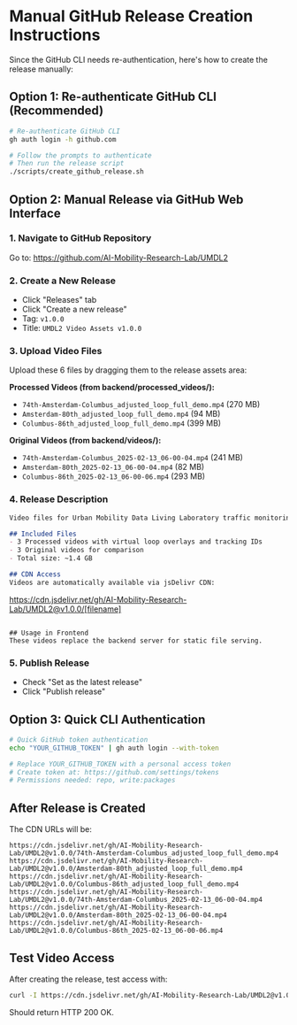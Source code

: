 # Manual GitHub Release Creation Instructions

Since the GitHub CLI needs re-authentication, here's how to create the release manually:

## Option 1: Re-authenticate GitHub CLI (Recommended)

```bash
# Re-authenticate GitHub CLI
gh auth login -h github.com

# Follow the prompts to authenticate
# Then run the release script
./scripts/create_github_release.sh
```

## Option 2: Manual Release via GitHub Web Interface

### 1. Navigate to GitHub Repository
Go to: https://github.com/AI-Mobility-Research-Lab/UMDL2

### 2. Create a New Release
- Click "Releases" tab
- Click "Create a new release"
- Tag: `v1.0.0`
- Title: `UMDL2 Video Assets v1.0.0`

### 3. Upload Video Files
Upload these 6 files by dragging them to the release assets area:

**Processed Videos (from backend/processed_videos/):**
- `74th-Amsterdam-Columbus_adjusted_loop_full_demo.mp4` (270 MB)
- `Amsterdam-80th_adjusted_loop_full_demo.mp4` (94 MB) 
- `Columbus-86th_adjusted_loop_full_demo.mp4` (399 MB)

**Original Videos (from backend/videos/):**
- `74th-Amsterdam-Columbus_2025-02-13_06-00-04.mp4` (241 MB)
- `Amsterdam-80th_2025-02-13_06-00-04.mp4` (82 MB)
- `Columbus-86th_2025-02-13_06-00-06.mp4` (293 MB)

### 4. Release Description
```markdown
Video files for Urban Mobility Data Living Laboratory traffic monitoring demos

## Included Files
- 3 Processed videos with virtual loop overlays and tracking IDs
- 3 Original videos for comparison
- Total size: ~1.4 GB

## CDN Access
Videos are automatically available via jsDelivr CDN:
```
https://cdn.jsdelivr.net/gh/AI-Mobility-Research-Lab/UMDL2@v1.0.0/[filename]
```

## Usage in Frontend
These videos replace the backend server for static file serving.
```

### 5. Publish Release
- Check "Set as the latest release"
- Click "Publish release"

## Option 3: Quick CLI Authentication

```bash
# Quick GitHub token authentication
echo "YOUR_GITHUB_TOKEN" | gh auth login --with-token

# Replace YOUR_GITHUB_TOKEN with a personal access token
# Create token at: https://github.com/settings/tokens
# Permissions needed: repo, write:packages
```

## After Release is Created

The CDN URLs will be:
```
https://cdn.jsdelivr.net/gh/AI-Mobility-Research-Lab/UMDL2@v1.0.0/74th-Amsterdam-Columbus_adjusted_loop_full_demo.mp4
https://cdn.jsdelivr.net/gh/AI-Mobility-Research-Lab/UMDL2@v1.0.0/Amsterdam-80th_adjusted_loop_full_demo.mp4
https://cdn.jsdelivr.net/gh/AI-Mobility-Research-Lab/UMDL2@v1.0.0/Columbus-86th_adjusted_loop_full_demo.mp4
https://cdn.jsdelivr.net/gh/AI-Mobility-Research-Lab/UMDL2@v1.0.0/74th-Amsterdam-Columbus_2025-02-13_06-00-04.mp4
https://cdn.jsdelivr.net/gh/AI-Mobility-Research-Lab/UMDL2@v1.0.0/Amsterdam-80th_2025-02-13_06-00-04.mp4
https://cdn.jsdelivr.net/gh/AI-Mobility-Research-Lab/UMDL2@v1.0.0/Columbus-86th_2025-02-13_06-00-06.mp4
```

## Test Video Access

After creating the release, test access with:
```bash
curl -I https://cdn.jsdelivr.net/gh/AI-Mobility-Research-Lab/UMDL2@v1.0.0/74th-Amsterdam-Columbus_adjusted_loop_full_demo.mp4
```

Should return HTTP 200 OK.
